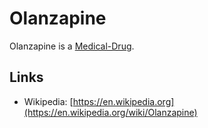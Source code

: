# Olanzapine

Olanzapine is a [Medical-Drug](800007.md).

## Links

- Wikipedia: [https://en.wikipedia.org](https://en.wikipedia.org/wiki/Olanzapine)
